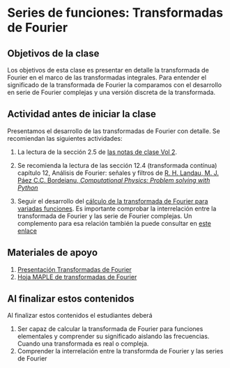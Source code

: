 # Series de funciones: Transformadas de Fourier

## Objetivos de la clase
Los objetivos de esta clase es presentar en detalle la transformada de Fourier en el marco de las transformadas integrales. Para entender el significado de la transformada de Fourier la comparamos con el desarrollo en serie de Fourier complejas y una versión discreta de la transformada.

## Actividad antes de iniciar la clase
Presentamos el desarrollo de las transformadas de Fourier con detalle. Se recomiendan las siguientes actividades:

1. La lectura de la sección 2.5 de [las notas de clase Vol 2](https://github.com/nunezluis/MisCursos/blob/main/MisMateriales/LibrosCapitulos/VolumenDOS.pdf).  

2. Se recomienda la lectura de las sección 12.4 (transformada contínua) capítulo 12, Análisis de Fourier: señales y filtros de [R. H. Landau, M. J. Páez C.C. Bordeianu, *Computational Physics: Problem solving with Python*](https://github.com/nunezluis/MisCursos/blob/main/MisMateriales/ReferenciaArticulos/LandauPaez.pdf)   

3. Seguir el desarrollo del [cálculo de la transformada de Fourier para variadas funciones](https://htmlpreview.github.io/?https://github.com/nunezluis/MisCursos/blob/main/MisMateriales/ProgramasScripts/TransFourier/FourierTransf.html). Es importante comprobar la interrelación entre la transformada de Fourier y las serie de Fourier complejas. Un complemento para esa relación también la puede consultar en [este enlace](https://dspillustrations.com/pages/posts/misc/the-complex-fourier-series-and-its-relation-to-the-fourier-transform.html)


## Materiales de apoyo
1. [Presentación Transformadas de Fourier](https://github.com/nunezluis/MisCursos/blob/main/MisMateriales/Presentaciones/M2_2_3FourierTransf.pdf)
2. [Hoja MAPLE de transformadas de Fourier](https://htmlpreview.github.io/?https://github.com/nunezluis/MisCursos/blob/main/MisMateriales/ProgramasScripts/TransFourier/FourierTransf.html)


## Al finalizar estos contenidos
 Al finalizar estos contenidos el estudiantes deberá
 1. Ser capaz de calcular la transformada de Fourier para funciones elementales y comprender su significado aislando las frecuencias. Cuando una transformada es real o compleja.
 2. Comprender la interrelación entre la transformda de Fourier y las series de Fourier
